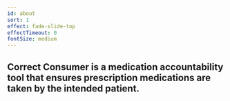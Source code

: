 ```yaml
---
id: about
sort: 1
effect: fade-slide-top
effectTimeout: 0
fontSize: medium
---
```

## Correct Consumer is a medication accountability tool that ensures prescription medications are taken by the intended patient.
